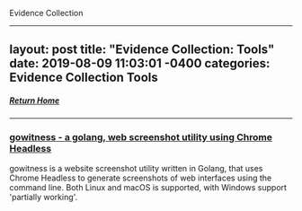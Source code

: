 Evidence Collection

---
layout: post
title:  "Evidence Collection: Tools"
date:   2019-08-09 11:03:01 -0400
categories: Evidence Collection Tools
---
##### [Return Home](https://thegetch.github.io/penetration/testing/resources/2020/07/24/Home/)

---

### [gowitness - a golang, web screenshot utility using Chrome Headless](https://github.com/sensepost/gowitness)

gowitness is a website screenshot utility written in Golang, that uses Chrome Headless to generate screenshots of web interfaces using the command line. Both Linux and macOS is supported, with Windows support 'partially working'.
